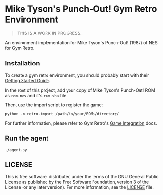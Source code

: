 # Mike Tyson's Punch-Out! Gym Retro Environment

> THIS IS A WORK IN PROGRESS.

An environment implementation for Mike Tyson's Punch-Out! (1987) of NES for Gym
Retro.

## Installation

To create a gym retro environment, you should probably start with their
[Getting Started Guide](https://retro.readthedocs.io/en/latest/getting_started.html).

In the root of this project, add your copy of Mike Tyson's Punch-Out! ROM
as `rom.nes` and it's `rom.sha` file.

Then, use the import script to register the game:

```
python -m retro.import /path/to/your/ROMs/directory/
```

For further information, please refer to Gym Retro's [Game Integration](https://retro.readthedocs.io/en/latest/integration.html) docs.

## Run the agent

```
./agent.py
```

## LICENSE

This is free software, distributed under the terms of the GNU General Public
License as published by the Free Software Foundation, version 3 of the License
(or any later version). For more information, see the [LICENSE](LICENSE) file.
